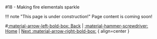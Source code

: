 #18 - Making fire elementals sparkle

!!! note "This page is under construction!"
	Page content is coming soon!

#[:material-arrow-left-bold-box: Back](17_LMP_textures.md) | [:material-hammer-screwdriver: Home](https://www.lbmwiki.net/tutorials) | [Next :material-arrow-right-bold-box:](19_Beta_flashlight.md) { align=center }